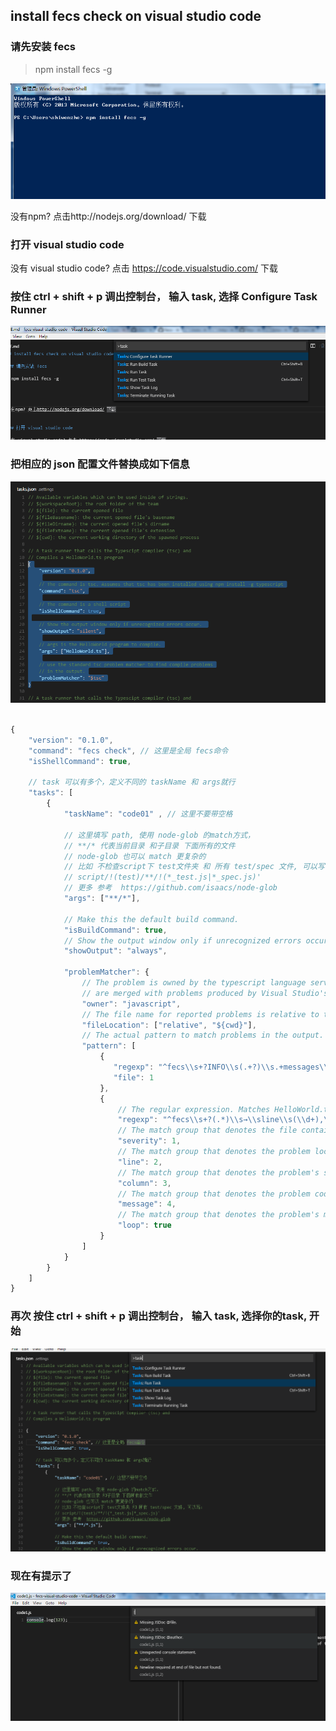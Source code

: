 ## install fecs check on visual studio code

### 请先安装 fecs

> npm install fecs -g

![](https://raw.githubusercontent.com/21paradox/fecs-visual-studio-code/master/img/install-fecs.png)

没有npm? 点击http://nodejs.org/download/ 下载

### 打开 visual studio code

没有 visual studio code? 点击 https://code.visualstudio.com/ 下载

### 按住 ctrl + shift + p 调出控制台， 输入 task, 选择 Configure Task Runner

![](https://raw.githubusercontent.com/21paradox/fecs-visual-studio-code/master/img/ctrl%2Bshift%2Bp.png)

### 把相应的 json 配置文件替换成如下信息

![](https://raw.githubusercontent.com/21paradox/fecs-visual-studio-code/master/img/replace-selectedWords.png)

```js

{
	"version": "0.1.0",
	"command": "fecs check", // 这里是全局 fecs命令
	"isShellCommand": true,
	
	// task 可以有多个，定义不同的 taskName 和 args就行
	"tasks": [
		{
			"taskName": "code01" , // 这里不要带空格
			
			// 这里填写 path, 使用 node-glob 的match方式， 
			// **/* 代表当前目录 和子目录 下面所有的文件
			// node-glob 也可以 match 更复杂的
			// 比如 不检查script下 test文件夹 和 所有 test/spec 文件, 可以写：
			// script/!(test)/**/!(*_test.js|*_spec.js)'
			// 更多 参考  https://github.com/isaacs/node-glob
			"args": ["**/*"], 
			
			// Make this the default build command.
			"isBuildCommand": true,
			// Show the output window only if unrecognized errors occur.
			"showOutput": "always",
			
			"problemMatcher": {
				// The problem is owned by the typescript language service. Ensure that the problems
				// are merged with problems produced by Visual Studio's language service.
				"owner": "javascript",
				// The file name for reported problems is relative to the current working directory.
				"fileLocation": ["relative", "${cwd}"],
				// The actual pattern to match problems in the output.
				"pattern": [
					{
			           "regexp": "^fecs\\s+?INFO\\s(.+?)\\s.+messages\\)$", //regex 检测文件名
			           "file": 1
			        },
					{
						// The regular expression. Matches HelloWorld.ts(2,10): error TS2339: Property 'logg' does not exist on type 'Console'.
						"regexp": "^fecs\\s+?(.*)\\s→\\sline\\s(\\d+),\\scol\\s(\\d+):\\s(.*)", //regex 检测error
						// The match group that denotes the file containing the problem.
						"severity": 1,
						// The match group that denotes the problem location.
						"line": 2,
						// The match group that denotes the problem's severity. Can be omitted.
						"column": 3,
						// The match group that denotes the problem code. Can be omitted.
						"message": 4,
						// The match group that denotes the problem's message.
						"loop": true
					}
				]
			}
		}
	]
}

```


### 再次 按住 ctrl + shift + p 调出控制台， 输入 task, 选择你的task, 开始

![](https://raw.githubusercontent.com/21paradox/fecs-visual-studio-code/master/img/after-replace.png)


### 现在有提示了
![](https://raw.githubusercontent.com/21paradox/fecs-visual-studio-code/master/img/run%20fecs.png)

